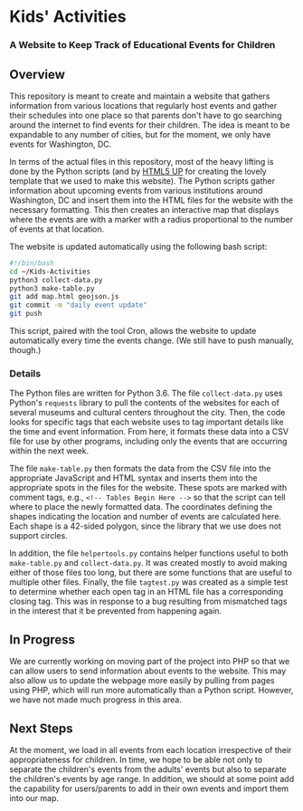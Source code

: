 # Kids' Activities
### A Website to Keep Track of Educational Events for Children

## Overview
This repository is meant to create and maintain a website that gathers information from various locations that regularly host events and gather their schedules into one place so that parents don't have to go searching around the internet to find events for their children. The idea is meant to be expandable to any number of cities, but for the moment, we only have events for Washington, DC.

In terms of the actual files in this repository, most of the heavy lifting is done by the Python scripts (and by [HTML5 UP](https://html5up.net) for creating the lovely template that we used to make this website). The Python scripts gather information about upcoming events from various institutions around Washington, DC and insert them into the HTML files for the website with the necessary formatting. This then creates an interactive map that displays where the events are with a marker with a radius proportional to the number of events at that location.

The website is updated automatically using the following bash script:
```bash
#!/bin/bash
cd ~/Kids-Activities
python3 collect-data.py
python3 make-table.py
git add map.html geojson.js
git commit -m "daily event update"
git push
```
This script, paired with the tool Cron, allows the website to update automatically every time the events change. (We still have to push manually, though.)

### Details
The Python files are written for Python 3.6. The file `collect-data.py` uses Python's `requests` library to pull the contents of the websites for each of several museums and cultural centers throughout the city. Then, the code looks for specific tags that each website uses to tag important details like the time and event information. From here, it formats these data into a CSV file for use by other programs, including only the events that are occurring within the next week.

The file `make-table.py` then formats the data from the CSV file into the appropriate JavaScript and HTML syntax and inserts them into the appropriate spots in the files for the website. These spots are marked with comment tags, e.g., `<!-- Tables Begin Here -->` so that the script can tell where to place the newly formatted data. The coordinates defining the shapes indicating the location and number of events are calculated here. Each shape is a 42-sided polygon, since the library that we use does not support circles.

In addition, the file `helpertools.py` contains helper functions useful to both `make-table.py` and `collect-data.py`. It was created mostly to avoid making either of those files too long, but there are some functions that are useful to multiple other files. Finally, the file `tagtest.py` was created as a simple test to determine whether each open tag in an HTML file has a corresponding closing tag. This was in response to a bug resulting from mismatched tags in the interest that it be prevented from happening again.

## In Progress
We are currently working on moving part of the project into PHP so that we can allow users to send information about events to the website. This may also allow us to update the webpage more easily by pulling from pages using PHP, which will run more automatically than a Python script. However, we have not made much progress in this area.

## Next Steps
At the moment, we load in all events from each location irrespective of their appropriateness for children. In time, we hope to be able not only to separate the children's events from the adults' events but also to separate the children's events by age range. In addition, we should at some point add the capability for users/parents to add in their own events and import them into our map.
